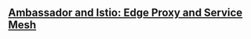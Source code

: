 ## [Ambassador and Istio: Edge Proxy and Service Mesh](https://www.getambassador.io/user-guide/with-istio/)

